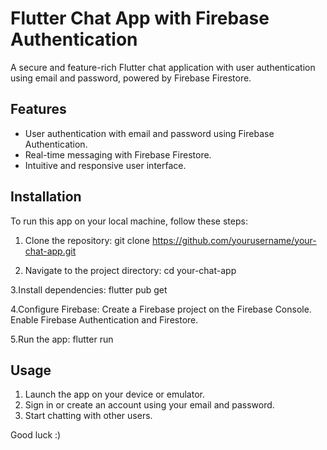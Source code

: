 # Flutter Chat App with Firebase Authentication

A secure and feature-rich Flutter chat application with user authentication using email and password, powered by Firebase Firestore.

## Features
- User authentication with email and password using Firebase Authentication.
- Real-time messaging with Firebase Firestore.
- Intuitive and responsive user interface.

## Installation
To run this app on your local machine, follow these steps:

1. Clone the repository:
git clone https://github.com/yourusername/your-chat-app.git

2. Navigate to the project directory:
   cd your-chat-app
   
3.Install dependencies:
flutter pub get

4.Configure Firebase:
Create a Firebase project on the Firebase Console.
Enable Firebase Authentication and Firestore.

5.Run the app:
flutter run

## Usage

1. Launch the app on your device or emulator.
2. Sign in or create an account using your email and password.
3. Start chatting with other users.

Good luck :)


